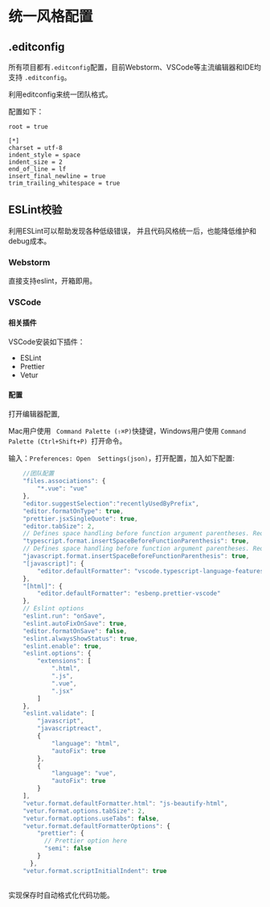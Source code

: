 # 统一风格配置

## .editconfig

所有项目都有`.editconfig`配置，目前Webstorm、VSCode等主流编辑器和IDE均支持 `.editconfig`。

利用editconfig来统一团队格式。

配置如下：
```
root = true

[*]
charset = utf-8
indent_style = space
indent_size = 2
end_of_line = lf
insert_final_newline = true
trim_trailing_whitespace = true

```

## ESLint校验

利用ESLint可以帮助发现各种低级错误，
并且代码风格统一后，也能降低维护和debug成本。

### Webstorm

直接支持eslint，开箱即用。

### VSCode

#### 相关插件

VSCode安装如下插件：

 - ESLint
 - Prettier
 - Vetur
  
#### 配置

打开编辑器配置, 

Mac用户使用 ` Command Palette (⇧⌘P)`快捷键，Windows用户使用 `Command Palette (Ctrl+Shift+P) `打开命令。

输入：`Preferences: Open  Settings(json)`，打开配置，加入如下配置:

```js
    //团队配置
    "files.associations": {
        "*.vue": "vue"
    },
    "editor.suggestSelection":"recentlyUsedByPrefix",
    "editor.formatOnType": true,
    "prettier.jsxSingleQuote": true,
    "editor.tabSize": 2,
    // Defines space handling before function argument parentheses. Requires TypeScript >= 2.1.5.
    "typescript.format.insertSpaceBeforeFunctionParenthesis": true,
    // Defines space handling before function argument parentheses. Requires TypeScript >= 2.1.5.
    "javascript.format.insertSpaceBeforeFunctionParenthesis": true,
    "[javascript]": {
        "editor.defaultFormatter": "vscode.typescript-language-features"
    },
    "[html]": {
        "editor.defaultFormatter": "esbenp.prettier-vscode"
    },
    // Eslint options
    "eslint.run": "onSave",
    "eslint.autoFixOnSave": true,
    "editor.formatOnSave": false,
    "eslint.alwaysShowStatus": true,
    "eslint.enable": true,
    "eslint.options": {
        "extensions": [
            ".html",
            ".js",
            ".vue",
            ".jsx"
        ]
    },
    "eslint.validate": [
        "javascript",
        "javascriptreact",
        {
            "language": "html",
            "autoFix": true
        },
        {
            "language": "vue",
            "autoFix": true
        }
    ],
    "vetur.format.defaultFormatter.html": "js-beautify-html",
    "vetur.format.options.tabSize": 2,
    "vetur.format.options.useTabs": false,
    "vetur.format.defaultFormatterOptions": {
        "prettier": {
          // Prettier option here
          "semi": false
        }
      },
    "vetur.format.scriptInitialIndent": true
    
```

实现保存时自动格式化代码功能。